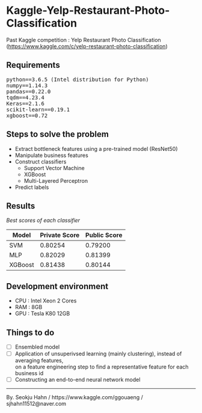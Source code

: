 # Kaggle-Yelp-Restaurant-Photo-Classification
Past Kaggle competition : Yelp Restaurant Photo Classification  
(https://www.kaggle.com/c/yelp-restaurant-photo-classification) 
  
## Requirements
<pre>
python==3.6.5 (Intel distribution for Python)
numpy==1.14.3
pandas==0.22.0
tqdm==4.23.4
Keras==2.1.6
scikit-learn==0.19.1
xgboost==0.72
</pre>

## Steps to solve the problem
* Extract bottleneck features using a pre-trained model (ResNet50)
* Manipulate business features
* Construct classifiers
  * Support Vector Machine
  * XGBoost
  * Multi-Layered Perceptron
* Predict labels

## Results
*Best scores of each classifier*  

Model        | Private Score | Public Score 
------------ | ------------ | ------------ 
SVM | 0.80254 | 0.79200 
MLP | 0.82029 | 0.81399  
XGBoost | 0.81438 | 0.80144 
 

## Development environment
* CPU : Intel Xeon 2 Cores
* RAM : 8GB
* GPU : Tesla K80 12GB

## Things to do
* [ ] Ensembled model
* [ ] Application of unsuperivsed learning (mainly clustering), instead of averaging features,  
on a feature engineering step to find a representative feature for each business id
* [ ] Constructing an end-to-end neural network model

<hr>
By. Seokju Hahn / https://www.kaggle.com/ggouaeng / sjhahn11512@naver.com
